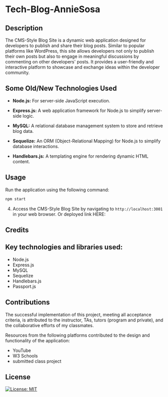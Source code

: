 # Tech-Blog-AnnieSosa

## Description

The CMS-Style Blog Site is a dynamic web application designed for developers to publish and share their blog posts. Similar to popular platforms like WordPress, this site allows developers not only to publish their own posts but also to engage in meaningful discussions by commenting on other developers' posts. It provides a user-friendly and interactive platform to showcase and exchange ideas within the developer community.


## Some Old/New Technologies Used

- **Node.js:** For server-side JavaScript execution.
  
- **Express.js:** A web application framework for Node.js to simplify server-side logic.

- **MySQL:** A relational database management system to store and retrieve blog data.

- **Sequelize:** An ORM (Object-Relational Mapping) for Node.js to simplify database interactions.

- **Handlebars.js:** A templating engine for rendering dynamic HTML content.



## Usage

Run the application using the following command:

```bash
npm start
```

4. Access the CMS-Style Blog Site by navigating to `http://localhost:3001` in your web browser.
Or deployed link HERE: 

## Credits


## Key technologies and libraries used:
- Node.js
- Express.js
- MySQL
- Sequelize
- Handlebars.js
- Passport.js


## Contributions
The successful implementation of this project, meeting all acceptance criteria, is attributed to the instructor, TAs, tutors (program and private), and the collaborative efforts of my classmates.

Resources from the following platforms contributed to the design and functionality of the application:
- YouTube
- W3 Schools
- submitted class project 



## License
[![License: MIT](https://img.shields.io/badge/License-MIT-yellow.svg)](https://opensource.org/licenses/MIT)
